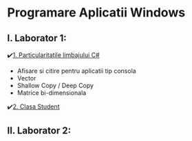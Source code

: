 # Programare Aplicatii Windows 
## I. Laborator 1:
 ✔️[1. Particularitatile limbajului C#]()</br>
 
   - Afisare si citire pentru aplicatii tip consola 
   - Vector
   - Shallow Copy / Deep Copy 
   - Matrice bi-dimensionala  
   
 ✔️[2. Clasa Student]()</br>
 
 ## II. Laborator 2:
    
    
  
